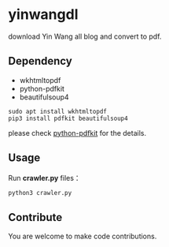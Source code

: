 # yinwangdl
download Yin Wang all blog and convert to pdf.

## Dependency
* wkhtmltopdf
* python-pdfkit
* beautifulsoup4

``` shell
sudo apt install wkhtmltopdf
pip3 install pdfkit beautifulsoup4
```

please check [python-pdfkit](https://github.com/JazzCore/python-pdfkit) for the details.

## Usage
Run **crawler.py** files：

``` python
python3 crawler.py
```

## Contribute
You are welcome to make code contributions.
